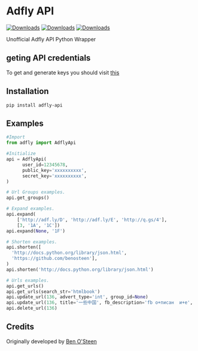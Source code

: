 # Adfly API

[![Downloads](https://pepy.tech/badge/adfly-api)](https://pepy.tech/project/adfly-api)
[![Downloads](https://pepy.tech/badge/adfly-api/month)](https://pepy.tech/project/adfly-api/month)
[![Downloads](https://pepy.tech/badge/adfly-api/week)](https://pepy.tech/project/adfly-api/week)

Unofficial Adfly API Python Wrapper
## geting API credentials

To get and generate keys you should visit [this](https://adf.ly/publisher/tools#tools-api)

## Installation
`pip install adfly-api`

## Examples
```python
#Import
from adfly import AdflyApi

#Initialize
api = AdflyApi(
      user_id=12345678,
      public_key='xxxxxxxxxx',
      secret_key='xxxxxxxxxx',
)

# Url Groups examples.
api.get_groups()

# Expand examples.
api.expand(
    ['http://adf.ly/D', 'http://adf.ly/E', 'http://q.gs/4'],
    [3, '1A', '1C'])
api.expand(None, '1F')

# Shorten examples.
api.shorten([
  'http://docs.python.org/library/json.html',
  'https://github.com/benosteen'],
)
api.shorten('http://docs.python.org/library/json.html')

# Urls examples.
api.get_urls()
api.get_urls(search_str='htmlbook')
api.update_url(136, advert_type='int', group_id=None)
api.update_url(136, title='一些中国', fb_description='fb о+писан  и+е', fb_image='123')
api.delete_url(136)
```

## Credits
Originally developed by [Ben O'Steen](https://github.com/benosteen)
